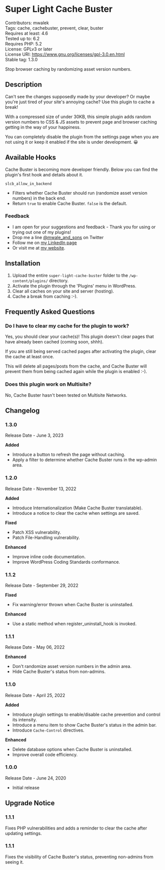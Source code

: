 # Super Light Cache Buster

Contributors: mwalek  
Tags: cache, cachebuster, prevent, clear, buster  
Requires at least: 4.6  
Tested up to: 6.2  
Requires PHP: 5.2  
License: GPLv3 or later  
License URI: https://www.gnu.org/licenses/gpl-3.0.en.html  
Stable tag: 1.3.0

Stop browser caching by randomizing asset version numbers.

## Description

Can't see the changes supposedly made by your developer? Or maybe you're just tired of your site's annoying cache? Use this plugin to cache a break!

With a compressed size of under 30KB, this simple plugin adds random version numbers to CSS & JS assets to prevent page and browser caching getting in the way of your happiness.

You can completely disable the plugin from the settings page when you are not using it or keep it enabled if the site is under development. 😀

## Available Hooks

Cache Buster is becoming more developer friendly. Below you can find the plugin's first hook and details about it.

`
slcb_allow_in_backend
`

- Filters whether Cache Buster should run (randomize asset version numbers) in the back end.
- Return `true` to enable Cache Buster. `false` is the default.

### Feedback

- I am open for your suggestions and feedback - Thank you for using or trying out one of my plugins!
- Drop me a line [@mwale_and_sons](https://twitter.com/mwale_and_sons) on Twitter
- Follow me on [my LinkedIn page](https://www.linkedin.com/in/mwale-kalenga)
- Or visit me at [my website](https://mwale.me/).

## Installation

1. Upload the entire `super-light-cache-buster` folder to the `/wp-content/plugins/` directory.
2. Activate the plugin through the 'Plugins' menu in WordPress.
3. Clear all caches on your site and server (hosting).
4. Cache a break from caching :-).

## Frequently Asked Questions

### Do I have to clear my cache for the plugin to work?

Yes, you should clear your cache(s)! This plugin doesn't clear pages that have already been cached (coming soon, shhh).

If you are still being served cached pages after activating the plugin, clear the cache at least once.

This will delete all pages/posts from the cache, and Cache Buster will prevent them from being cached again while the plugin is enabled :-).

### Does this plugin work on Multisite?

No, Cache Buster hasn't been tested on Multisite Networks.

## Changelog

### 1.3.0

Release Date - June 3, 2023

**Added**

- Introduce a button to refresh the page without caching.
- Apply a filter to determine whether Cache Buster runs in the wp-admin area.

### 1.2.0

Release Date - November 13, 2022

**Added**

- Introduce Internationalization (Make Cache Buster translatable).
- Introduce a notice to clear the cache when settings are saved.

**Fixed**

- Patch XSS vulnerability.
- Patch File-Handling vulnerability.

**Enhanced**

- Improve inline code documentation.
- Improve WordPress Coding Standards conformance.

### 1.1.2

Release Date - September 29, 2022

**Fixed**

- Fix warning/error thrown when Cache Buster is uninstalled.

**Enhanced**

- Use a static method when register_uninstall_hook is invoked.

### 1.1.1

Release Date - May 06, 2022

**Enhanced**

- Don't randomize asset version numbers in the admin area.
- Hide Cache Buster's status from non-admins.

### 1.1.0

Release Date - April 25, 2022

**Added**

- Introduce plugin settings to enable/disable cache prevention and control its intensity.
- Introduce a menu item to show Cache Buster's status in the admin bar.
- Introduce `Cache-Control` directives.

**Enhanced**

- Delete database options when Cache Buster is uninstalled.
- Improve overall code efficiency.

### 1.0.0

Release Date - June 24, 2020

- Initial release

## Upgrade Notice

### 1.1.1

Fixes PHP vulnerabilities and adds a reminder to clear the cache after updating settings.

### 1.1.1

Fixes the visibility of Cache Buster's status, preventing non-admins from seeing it.

